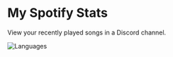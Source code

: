 # My Spotify Stats
View your recently played songs in a Discord channel.

![Languages](https://skillicons.dev/icons?i=nodejs,ts)
